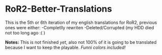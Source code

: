 # RoR2-Better-Translations
This is the 5th or 6th iteration of my english translations for RoR2, previous ones were either:
 -Completlly rewriten
 -Deleted/Corrupted (my HDD died not too long ago :( )

**Notes:** This is not finished _yet_, also not 100% of it is going to be translated because I want to keep the playable. 
_Funni colors included!_
